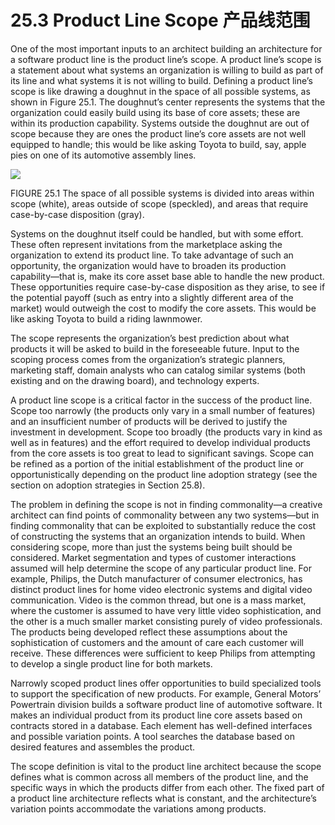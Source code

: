 25.3 Product Line Scope 产品线范围
===

One of the most important inputs to an architect building an architecture for a software product line is the product line’s scope. A product line’s scope is a statement about what systems an organization is willing to build as part of its line and what systems it is not willing to build. Defining a product line’s scope is like drawing a doughnut in the space of all possible systems, as shown in Figure 25.1. The doughnut’s center represents the systems that the organization could easily build using its base of core assets; these are within its production capability. Systems outside the doughnut are out of scope because they are ones the product line’s core assets are not well equipped to handle; this would be like asking Toyota to build, say, apple pies on one of its automotive assembly lines.

![](fig.25.1)

FIGURE 25.1 The space of all possible systems is divided into areas within scope (white), areas outside of scope (speckled), and areas that require case-by-case disposition (gray).

Systems on the doughnut itself could be handled, but with some effort. These often represent invitations from the marketplace asking the organization to extend its product line. To take advantage of such an opportunity, the organization would have to broaden its production capability—that is, make its core asset base able to handle the new product. These opportunities require case-by-case disposition as they arise, to see if the potential payoff (such as entry into a slightly different area of the market) would outweigh the cost to modify the core assets. This would be like asking Toyota to build a riding lawnmower.

The scope represents the organization’s best prediction about what products it will be asked to build in the foreseeable future. Input to the scoping process comes from the organization’s strategic planners, marketing staff, domain analysts who can catalog similar systems (both existing and on the drawing board), and technology experts.

A product line scope is a critical factor in the success of the product line. Scope too narrowly (the products only vary in a small number of features) and an insufficient number of products will be derived to justify the investment in development. Scope too broadly (the products vary in kind as well as in features) and the effort required to develop individual products from the core assets is too great to lead to significant savings. Scope can be refined as a portion of the initial establishment of the product line or opportunistically depending on the product line adoption strategy (see the section on adoption strategies in Section 25.8).

The problem in defining the scope is not in finding commonality—a creative architect can find points of commonality between any two systems—but in finding commonality that can be exploited to substantially reduce the cost of constructing the systems that an organization intends to build. When considering scope, more than just the systems being built should be considered. Market segmentation and types of customer interactions assumed will help determine the scope of any particular product line. For example, Philips, the Dutch manufacturer of consumer electronics, has distinct product lines for home video electronic systems and digital video communication. Video is the common thread, but one is a mass market, where the customer is assumed to have very little video sophistication, and the other is a much smaller market consisting purely of video professionals. The products being developed reflect these assumptions about the sophistication of customers and the amount of care each customer will receive. These differences were sufficient to keep Philips from attempting to develop a single product line for both markets.

Narrowly scoped product lines offer opportunities to build specialized tools to support the specification of new products. For example, General Motors’ Powertrain division builds a software product line of automotive software. It makes an individual product from its product line core assets based on contracts stored in a database. Each element has well-defined interfaces and possible variation points. A tool searches the database based on desired features and assembles the product.

The scope definition is vital to the product line architect because the scope defines what is common across all members of the product line, and the specific ways in which the products differ from each other. The fixed part of a product line architecture reflects what is constant, and the architecture’s variation points accommodate the variations among products.
